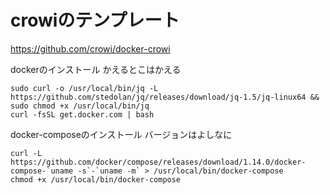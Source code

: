 # crowiのテンプレート
https://github.com/crowi/docker-crowi


dockerのインストール
かえるとこはかえる
```
sudo curl -o /usr/local/bin/jq -L https://github.com/stedolan/jq/releases/download/jq-1.5/jq-linux64 && sudo chmod +x /usr/local/bin/jq
curl -fsSL get.docker.com | bash
```


docker-composeのインストール
バージョンはよしなに
```
curl -L https://github.com/docker/compose/releases/download/1.14.0/docker-compose-`uname -s`-`uname -m` > /usr/local/bin/docker-compose
chmod +x /usr/local/bin/docker-compose
```

